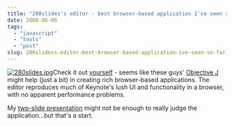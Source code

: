 ```yaml
---
title: "280slides's editor - best browser-based application I've seen so far"
date: 2008-06-06
tags: 
  - "javascript"
  - "tools"
  - "post"
slug: 280slidess-editor-best-browser-based-application-ive-seen-so-far
---
```


[![280slides.jpg](http://bdelacretaz.files.wordpress.com/2008/06/280slides.jpg)](http://280slides.com/Editor/)Check it out [yourself](http://280slides.com/Editor/) - seems like these guys' [Objective J](http://www.wait-till-i.com/2008/06/05/north280-bring-keynote-to-the-web/) might help (just a bit) in creating rich browser-based applications. The editor reproduces much of Keynote's lush UI and functionality in a browser, with no apparent performance problems.

My [two-slide presentation](http://280slides.com/Viewer/?user=756&name=testing&fullscreen) might not be enough to really judge the application...but that's a start.
